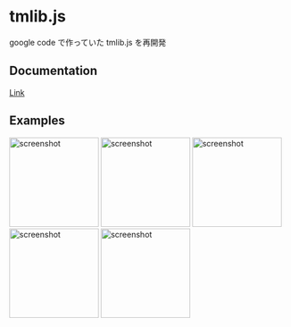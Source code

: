 # tmlib.js

google code で作っていた tmlib.js を再開発

## Documentation

[Link](http://storage.tmlife.net/libs/tmlib.js/docs/index.html)

## Examples

<a href="http://storage.tmlife.net/libs/tmlib.js/examples/shooting/"><img alt="screenshot" width="160" src="http://img716.imageshack.us/img716/1681/8428cff83e0d47619b7a893.png" /></a>
<a href="http://storage.tmlife.net/libs/tmlib.js/examples/circle-collision/"><img alt="screenshot" width="160" src="http://img560.imageshack.us/img560/540/701ebc8b122442fe927b54a.png" /></a>
<a href="http://storage.tmlife.net/libs/tmlib.js/examples/shooting/"><img alt="screenshot" width="160" src="http://img716.imageshack.us/img716/1681/8428cff83e0d47619b7a893.png" /></a>
<a href="http://storage.tmlife.net/libs/tmlib.js/examples/shooting/"><img alt="screenshot" width="160" src="http://img716.imageshack.us/img716/1681/8428cff83e0d47619b7a893.png" /></a>
<a href="http://storage.tmlife.net/libs/tmlib.js/examples/shooting/"><img alt="screenshot" width="160" src="http://img716.imageshack.us/img716/1681/8428cff83e0d47619b7a893.png" /></a>

